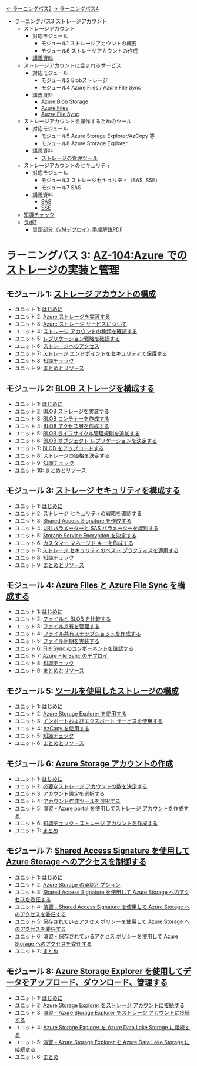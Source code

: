 [← ラーニングパス2](lp2.md)
[→ ラーニングパス4](lp4.md)

- ラーニングパス3 ストレージアカウント
  - ストレージアカウント
    - 対応モジュール
      - モジュール1 ストレージアカウントの概要
      - モジュール6 ストレージアカウントの作成
    - [講義資料](mod07-01-storage.md)
  - ストレージアカウントに含まれるサービス
    - 対応モジュール
      - モジュール2 Blobストレージ
      - モジュール4 Azure Files / Azure File Sync
    - 講義資料
      - [Azure Blob Storage](mod07-02-blob.md)
      - [Azure Files](mod07-03-files.md)
      - [Auzre File Sync](mod07-04-filesync.md)
  - ストレージアカウントを操作するためのツール
    - 対応モジュール
      - モジュール5 Azure Storage Explorer/AzCopy 等
      - モジュール8 Azure Storage Explorer
    - 講義資料
      - [ストレージの管理ツール](../AZ-303/mod06-06-storage-management.md)
  - ストレージアカウントのセキュリティ
    - 対応モジュール
      - モジュール3 ストレージセキュリティ（SAS, SSE）
      - モジュール7 SAS
    - 講義資料
      - [SAS](../AZ-305/sas.md)
      - [SSE](../SC/encryption/azure-storage-encryption.md)
  - [知識チェック](lp3-check.md)
  - [ラボ7](https://github.com/MicrosoftLearning/AZ-104-MicrosoftAzureAdministrator.ja-jp/blob/main/Instructions/Labs/LAB_07-Manage_Azure_Storage.md)
    - [冒頭部分（VMデプロイ）手順解説PDF](pdf/AZ-104%20ラボ7.pdf)

# ラーニングパス 3: [AZ-104:Azure でのストレージの実装と管理](https://docs.microsoft.com/ja-jp/learn/paths/az-104-manage-storage/)
## モジュール 1: [ストレージ アカウントの構成](https://docs.microsoft.com/ja-jp/learn/modules/configure-storage-accounts/)
- ユニット 1: [はじめに](https://docs.microsoft.com/ja-jp/learn/modules/configure-storage-accounts/1-introduction)
- ユニット 2: [Azure ストレージを実装する](https://docs.microsoft.com/ja-jp/learn/modules/configure-storage-accounts/2-implement-azure-storage)
- ユニット 3: [Azure ストレージ サービスについて](https://docs.microsoft.com/ja-jp/learn/modules/configure-storage-accounts/3-explore-azure-storage-services)
- ユニット 4: [ストレージ アカウントの種類を確認する](https://docs.microsoft.com/ja-jp/learn/modules/configure-storage-accounts/4-determine-storage-account-kinds)
- ユニット 5: [レプリケーション戦略を確認する](https://docs.microsoft.com/ja-jp/learn/modules/configure-storage-accounts/5-determine-replication-strategies)
- ユニット 6: [ストレージへのアクセス](https://docs.microsoft.com/ja-jp/learn/modules/configure-storage-accounts/6-access-storage)
- ユニット 7: [ストレージ エンドポイントをセキュリティで保護する](https://docs.microsoft.com/ja-jp/learn/modules/configure-storage-accounts/7-secure-storage-endpoints)
- ユニット 8: [知識チェック](https://docs.microsoft.com/ja-jp/learn/modules/configure-storage-accounts/8-knowledge-check)
- ユニット 9: [まとめとリソース](https://docs.microsoft.com/ja-jp/learn/modules/configure-storage-accounts/9-summary-resources)
## モジュール 2: [BLOB ストレージを構成する](https://docs.microsoft.com/ja-jp/learn/modules/configure-blob-storage/)
- ユニット 1: [はじめに](https://docs.microsoft.com/ja-jp/learn/modules/configure-blob-storage/1-introduction)
- ユニット 2: [BLOB ストレージを実装する](https://docs.microsoft.com/ja-jp/learn/modules/configure-blob-storage/2-implement)
- ユニット 3: [BLOB コンテナーを作成する](https://docs.microsoft.com/ja-jp/learn/modules/configure-blob-storage/3-create-blob-containers)
- ユニット 4: [BLOB アクセス層を作成する](https://docs.microsoft.com/ja-jp/learn/modules/configure-blob-storage/4-create-blob-access-tiers)
- ユニット 5: [BLOB ライフサイクル管理規則を追加する](https://docs.microsoft.com/ja-jp/learn/modules/configure-blob-storage/5-add-blob-lifecycle-management-rules)
- ユニット 6: [BLOB オブジェクト レプリケーションを決定する](https://docs.microsoft.com/ja-jp/learn/modules/configure-blob-storage/6-determine-blob-object-replication)
- ユニット 7: [BLOB をアップロードする](https://docs.microsoft.com/ja-jp/learn/modules/configure-blob-storage/7-upload-blobs)
- ユニット 8: [ストレージの価格を決定する](https://docs.microsoft.com/ja-jp/learn/modules/configure-blob-storage/8-determine-storage-pricing)
- ユニット 9: [知識チェック](https://docs.microsoft.com/ja-jp/learn/modules/configure-blob-storage/9-knowledge-check)
- ユニット 10: [まとめとリソース](https://docs.microsoft.com/ja-jp/learn/modules/configure-blob-storage/10-summary-resources)
## モジュール 3: [ストレージ セキュリティを構成する](https://docs.microsoft.com/ja-jp/learn/modules/configure-storage-security/)
- ユニット 1: [はじめに](https://docs.microsoft.com/ja-jp/learn/modules/configure-storage-security/1-introduction)
- ユニット 2: [ストレージ セキュリティの戦略を確認する](https://docs.microsoft.com/ja-jp/learn/modules/configure-storage-security/2-review-strategies)
- ユニット 3: [Shared Access Signature を作成する](https://docs.microsoft.com/ja-jp/learn/modules/configure-storage-security/3-create-shared-access-signatures)
- ユニット 4: [URI パラメーターと SAS パラメーターを識別する](https://docs.microsoft.com/ja-jp/learn/modules/configure-storage-security/4-identify-uri-sas-parameters)
- ユニット 5: [Storage Service Encryption を決定する](https://docs.microsoft.com/ja-jp/learn/modules/configure-storage-security/5-determine-storage-service-encryption)
- ユニット 6: [カスタマー マネージド キーを作成する](https://docs.microsoft.com/ja-jp/learn/modules/configure-storage-security/6-create-customer-managed-keys)
- ユニット 7: [ストレージ セキュリティのベスト プラクティスを適用する](https://docs.microsoft.com/ja-jp/learn/modules/configure-storage-security/7-apply-best-practices)
- ユニット 8: [知識チェック](https://docs.microsoft.com/ja-jp/learn/modules/configure-storage-security/8-knowledge-check)
- ユニット 9: [まとめとリソース](https://docs.microsoft.com/ja-jp/learn/modules/configure-storage-security/9-summary-resources)
## モジュール 4: [Azure Files と Azure File Sync を構成する](https://docs.microsoft.com/ja-jp/learn/modules/configure-azure-files-file-sync/)
- ユニット 1: [はじめに](https://docs.microsoft.com/ja-jp/learn/modules/configure-azure-files-file-sync/1-introduction)
- ユニット 2: [ファイルと BLOB を比較する](https://docs.microsoft.com/ja-jp/learn/modules/configure-azure-files-file-sync/2-compare-files-to-blobs)
- ユニット 3: [ファイル共有を管理する](https://docs.microsoft.com/ja-jp/learn/modules/configure-azure-files-file-sync/3-manage-file-shares)
- ユニット 4: [ファイル共有スナップショットを作成する](https://docs.microsoft.com/ja-jp/learn/modules/configure-azure-files-file-sync/4-create-file-share-snapshots)
- ユニット 5: [ファイル同期を実装する](https://docs.microsoft.com/ja-jp/learn/modules/configure-azure-files-file-sync/5-implement-file-sync)
- ユニット 6: [File Sync のコンポーネントを確認する](https://docs.microsoft.com/ja-jp/learn/modules/configure-azure-files-file-sync/6-identify-components)
- ユニット 7: [Azure File Sync のデプロイ](https://docs.microsoft.com/ja-jp/learn/modules/configure-azure-files-file-sync/7-deploy-azure-file-sync)
- ユニット 8: [知識チェック](https://docs.microsoft.com/ja-jp/learn/modules/configure-azure-files-file-sync/8-knowledge-check)
- ユニット 9: [まとめとリソース](https://docs.microsoft.com/ja-jp/learn/modules/configure-azure-files-file-sync/9-summary-resources)
## モジュール 5: [ツールを使用したストレージの構成](https://docs.microsoft.com/ja-jp/learn/modules/configure-storage-tools/)
- ユニット 1: [はじめに](https://docs.microsoft.com/ja-jp/learn/modules/configure-storage-tools/1-introduction)
- ユニット 2: [Azure Storage Explorer を使用する](https://docs.microsoft.com/ja-jp/learn/modules/configure-storage-tools/2-use-azure-storage-explorer)
- ユニット 3: [インポートおよびエクスポート サービスを使用する](https://docs.microsoft.com/ja-jp/learn/modules/configure-storage-tools/3-use-import-export-service)
- ユニット 4: [AzCopy を使用する](https://docs.microsoft.com/ja-jp/learn/modules/configure-storage-tools/4-use-azcopy)
- ユニット 5: [知識チェック](https://docs.microsoft.com/ja-jp/learn/modules/configure-storage-tools/5-knowledge-check)
- ユニット 6: [まとめとリソース](https://docs.microsoft.com/ja-jp/learn/modules/configure-storage-tools/6-summary-resources)
## モジュール 6: [Azure Storage アカウントの作成](https://docs.microsoft.com/ja-jp/learn/modules/create-azure-storage-account/)
- ユニット 1: [はじめに](https://docs.microsoft.com/ja-jp/learn/modules/create-azure-storage-account/1-introduction)
- ユニット 2: [必要なストレージ アカウントの数を決定する](https://docs.microsoft.com/ja-jp/learn/modules/create-azure-storage-account/2-decide-how-many-storage-accounts-you-need)
- ユニット 3: [アカウント設定を選択する](https://docs.microsoft.com/ja-jp/learn/modules/create-azure-storage-account/3-choose-your-account-settings)
- ユニット 4: [アカウント作成ツールを選択する](https://docs.microsoft.com/ja-jp/learn/modules/create-azure-storage-account/4-choose-an-account-creation-tool)
- ユニット 5: [演習 - Azure portal を使用してストレージ アカウントを作成する](https://docs.microsoft.com/ja-jp/learn/modules/create-azure-storage-account/5-exercise-create-a-storage-account)
- ユニット 6: [知識チェック - ストレージ アカウントを作成する](https://docs.microsoft.com/ja-jp/learn/modules/create-azure-storage-account/6-knowledge-check)
- ユニット 7: [まとめ](https://docs.microsoft.com/ja-jp/learn/modules/create-azure-storage-account/7-summary)
## モジュール 7: [Shared Access Signature を使用して Azure Storage へのアクセスを制御する](https://docs.microsoft.com/ja-jp/learn/modules/control-access-to-azure-storage-with-sas/)
- ユニット 1: [はじめに](https://docs.microsoft.com/ja-jp/learn/modules/control-access-to-azure-storage-with-sas/1-introduction)
- ユニット 2: [Azure Storage の承認オプション](https://docs.microsoft.com/ja-jp/learn/modules/control-access-to-azure-storage-with-sas/2-authorization-options-azure-storage)
- ユニット 3: [Shared Access Signature を使用して Azure Storage へのアクセスを委任する](https://docs.microsoft.com/ja-jp/learn/modules/control-access-to-azure-storage-with-sas/3-use-shared-access-signatures)
- ユニット 4: [演習 - Shared Access Signature を使用して Azure Storage へのアクセスを委任する](https://docs.microsoft.com/ja-jp/learn/modules/control-access-to-azure-storage-with-sas/4-exercise-use-shared-access-signatures)
- ユニット 5: [保存されているアクセス ポリシーを使用して Azure Storage へのアクセスを委任する](https://docs.microsoft.com/ja-jp/learn/modules/control-access-to-azure-storage-with-sas/5-use-stored-access-policies)
- ユニット 6: [演習 - 保存されているアクセス ポリシーを使用して Azure Storage へのアクセスを委任する](https://docs.microsoft.com/ja-jp/learn/modules/control-access-to-azure-storage-with-sas/6-exercise-use-stored-access-policies)
- ユニット 7: [まとめ](https://docs.microsoft.com/ja-jp/learn/modules/control-access-to-azure-storage-with-sas/7-summary)
## モジュール 8: [Azure Storage Explorer を使用してデータをアップロード、ダウンロード、管理する](https://docs.microsoft.com/ja-jp/learn/modules/upload-download-and-manage-data-with-azure-storage-explorer/)
- ユニット 1: [はじめに](https://docs.microsoft.com/ja-jp/learn/modules/upload-download-and-manage-data-with-azure-storage-explorer/1-introduction)
- ユニット 2: [Azure Storage Explorer をストレージ アカウントに接続する](https://docs.microsoft.com/ja-jp/learn/modules/upload-download-and-manage-data-with-azure-storage-explorer/2-connect-storage-account)
- ユニット 3: [演習 - Azure Storage Explorer をストレージ アカウントに接続する](https://docs.microsoft.com/ja-jp/learn/modules/upload-download-and-manage-data-with-azure-storage-explorer/3-exercise-connect-storage-account)
- ユニット 4: [Azure Storage Explorer を Azure Data Lake Storage に接続する](https://docs.microsoft.com/ja-jp/learn/modules/upload-download-and-manage-data-with-azure-storage-explorer/4-connect-cosmosdb-data-lake)
- ユニット 5: [演習 - Azure Storage Explorer を Azure Data Lake Storage に接続する](https://docs.microsoft.com/ja-jp/learn/modules/upload-download-and-manage-data-with-azure-storage-explorer/5-exercise-connect-cosmosdb-data-lake)
- ユニット 6: [まとめ](https://docs.microsoft.com/ja-jp/learn/modules/upload-download-and-manage-data-with-azure-storage-explorer/6-summary)
